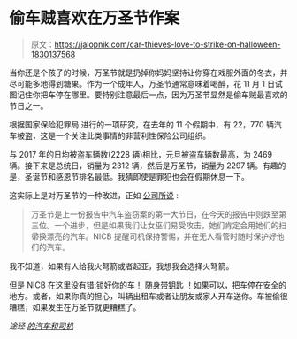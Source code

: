 # 偷车贼喜欢在万圣节作案

> 原文：<https://jalopnik.com/car-thieves-love-to-strike-on-halloween-1830137568>

当你还是个孩子的时候，万圣节就是扔掉你妈妈坚持让你穿在戏服外面的冬衣，并尽可能多地得到糖果。作为一个成年人，万圣节通常意味着喝醉，花 11 月 1 日试图记住你把车停在哪里。要特别注意最后一点，因为万圣节显然是偷车贼最喜欢的节日之一。



根据国家保险犯罪局 进行的一项研究，在去年的 11 个假期中，有 22，770 辆汽车被盗，这是一个关注此类事情的非营利性保险公司组织。

与 2017 年的日均被盗车辆数(2228 辆)相比，元旦被盗车辆数最高，为 2469 辆。接下来是总统日，销量为 2312 辆，然后是万圣节，销量为 2297 辆。有趣的是，圣诞节和感恩节排名最低。我猜即使是罪犯也会在假期休息一下。

这实际上是对万圣节的一种改进，正如 [公司所说](https://www.nicb.org/news/news-releases/nicb-releases-2018-annual-holiday-vehicle-theft-report) :

> 万圣节是上一份报告中汽车盗窃案的第一大节日，在今天的报告中则跌至第三位。一个进步，但是如果我们让女巫们易受攻击，她们肯定会用她们的扫帚换漂亮的汽车。NICB 提醒司机保持警惕，并在无人看管时随时保护好他们的汽车。

我不知道，如果有人给我火弩箭或者起亚，我想我会选择火弩箭。

但是 NICB 在这里没有错:锁好你的车！ [随身带钥匙](https://jalopnik.com/to-prevent-car-thefts-take-your-damn-keys-with-you-1788447854) ！如果可以，把车停在安全的地方。或者，如果你真的担心，叫辆出租车或者让朋友或家人开车送你。车被偷很糟糕，如果发生在万圣节就更糟糕了。

*途经* [*的汽车和司机*](https://www.caranddriver.com/news/halloween-car-break-ins-theft)